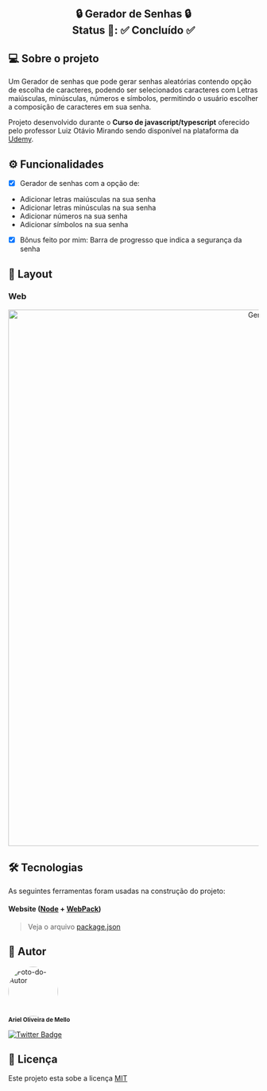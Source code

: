<h2 align="center">
	🔒️ Gerador de Senhas 🔒️<br>
	  Status 🚧: ✅ Concluído ✅
</h2>

## 💻 Sobre o projeto

Um Gerador de senhas que pode gerar senhas aleatórias contendo opção de escolha de caracteres, podendo ser selecionados caracteres com Letras maiúsculas, minúsculas, números e símbolos, permitindo o usuário escolher a composição de caracteres em sua senha.


Projeto desenvolvido durante o **Curso de javascript/typescript** oferecido pelo professor Luiz Otávio Mirando sendo disponível na plataforma da [Udemy](https://www.udemy.com/course/curso-de-javascript-moderno-do-basico-ao-avancado/).

## ⚙️ Funcionalidades

- [x] Gerador de senhas com a opção de:
- Adicionar letras maiúsculas na sua senha
- Adicionar letras minúsculas na sua senha
- Adicionar números na sua senha
- Adicionar símbolos na sua senha

- [x] Bônus feito por mim: Barra de progresso que indica a segurança da senha



## 🎨 Layout

### Web
<p align="center" style="display: flex; align-items: flex-start; justify-content: center;">
  <img alt="Gerador-de-senhas" src="https://s10.gifyu.com/images/gerador-senhas.gif" width="1080px">
</p>

## 🛠 Tecnologias

As seguintes ferramentas foram usadas na construção do projeto:

#### **Website**  ([Node](https://nodejs.org/)  +  [WebPack](https://webpack.js.org/))

> Veja o arquivo  [package.json](https://github.com/arielmell0/Gerador-De-Senhas/blob/main/package.json)

## 🦸 Autor
 <img style="border-radius: 50%;" src="https://media-exp1.licdn.com/dms/image/C4E03AQFATecIIyJX-w/profile-displayphoto-shrink_800_800/0/1640814567518?e=1648684800&v=beta&t=2lAVIltvzGT_gH5mZvGpzjQAjrS-lzbOqvCVO5dAchQ" width="100px;" alt="Foto-do-Autor">
 <br />
 <sub><b>Ariel Oliveira de Mello</b></sub></br>

[![Twitter Badge](https://img.shields.io/twitter/follow/Hellodarknes0?style=social)](https://twitter.com/Hellodarknes0)

## 📝  Licença

Este projeto esta sobe a licença [MIT](./LICENSE)
